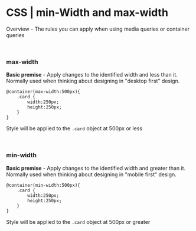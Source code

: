 # CSS | min-Width and max-width

Overview - The rules you can apply when using media queries or container queries

<br>


### max-width

**Basic premise** - Apply changes to the identified width and less than it. Normally used when thinking about designing in "desktop first" design. 

```
@container(max-width:500px){
    .card {
        width:250px;
        height:250px;
    }
}
```

Style will be applied to the `.card` object at 500px or less

<br>

### min-width

**Basic premise** - Apply changes to the identified width and greater than it. Normally used when thinking about designing in "mobile first" design. 

```
@container(min-width:500px){
    .card {
        width:250px;
        height:250px;
    }
}
```

Style will be applied to the `.card` object at 500px or greater